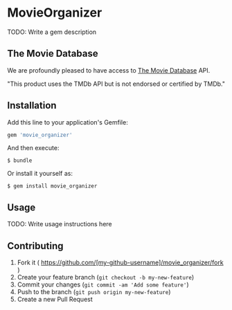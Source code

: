 # MovieOrganizer

TODO: Write a gem description

## The Movie Database

We are profoundly pleased to have access to [The Movie Database](https://www.themoviedb.org) API.

"This product uses the TMDb API but is not endorsed or certified by TMDb."

## Installation

Add this line to your application's Gemfile:

```ruby
gem 'movie_organizer'
```

And then execute:

    $ bundle

Or install it yourself as:

    $ gem install movie_organizer

## Usage

TODO: Write usage instructions here

## Contributing

1. Fork it ( https://github.com/[my-github-username]/movie_organizer/fork )
2. Create your feature branch (`git checkout -b my-new-feature`)
3. Commit your changes (`git commit -am 'Add some feature'`)
4. Push to the branch (`git push origin my-new-feature`)
5. Create a new Pull Request
